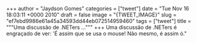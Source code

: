 
+++
author = "Jaydson Gomes"
categories = ["tweet"]
date = "Tue Nov 16 18:03:11 +0000 2010"
draft = false
image = "{TWEET_IMAGE}"
slug = "ef7ebd9986e61a45a34593dd44eb072514959460"
tags = ["tweet"]
title = """Uma discussão de .NETers ..."""
+++
Uma discussão de .NETers é engraçado de ver: 'É assim que se usa o mouse! Não mesmo, é assim ó."
